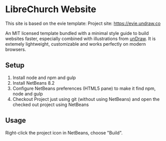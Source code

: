 # LibreChurch Website

This site is based on the evie template: Project site: https://evie.undraw.co

An MIT licensed template bundled with a minimal style guide to build websites faster, especially combined with illustrations from [unDraw](https://undraw.co). It is extemely lightweight, customizable and works perfectly on modern browsers.

## Setup

1. Install node and npm and gulp
2. Install NetBeans 8.2
3. Configure NetBeans preferences (HTML5 pane) to make it find npm, node and gulp
4. Checkout Project just using git (without using NetBeans) and open the checked out project using NetBeans

## Usage

Right-click the project icon in NetBeans, choose "Build".
